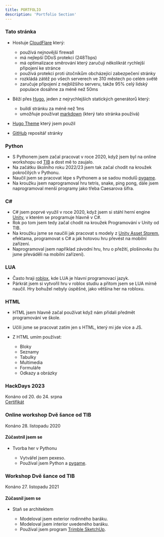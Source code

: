 ```yaml
---
title: PORTFOLIO
description: 'Portfolio Section'
---
```


### Tato stránka
- Hostuje <a href="https://dash.cloudflare.com/" target="_blank">CloudFlare</a> který:

    - používá nejnovější firewall
    - má nejlepší DDoS protekci (248Tbps)
    - má optimalizace směrování který zaručují několikrát rychlejší připojení ke stránce
    - používá protekci proti útočníkům obcházející zabezpečení stránky
    - rozkládá zátěž po všech serverech ve 310 městech po celém světě
    - zaručuje připojení z nejbližšího serveru, takže 95% celý lidský populace dosáhne za méně než 50ms

- Běží přes <a href="https://gohugo.io" target="_blank">Hugo</a>, jeden z nejrychlejších statických generátorů který:
    - buildí stránku za méně než 1ms
    - umožňuje používat <a href="https://www.markdownguide.org/basic-syntax/" target="_blank">markdown</a> (který tato stránka používá)

- <a href="https://github.com/bjacquemet/personal-web" target="_blank">Hugo Theme</a> který jsem použil

- <a href="https://github.com/cybutr/adam-simek-personal-portfolio" target="_blank">GitHub</a> repositář stránky

### Python

- S Pythonem jsem začal pracovat v roce 2020, když jsem byl na online workshopu od <a href="https://tib.cz" target="_blank">TIB</a> a dost mě to zaujalo.
- Na začátku školního roku 2022/23 jsem tak začal chodit na kroužek pokročilých v Pythonu.
- Naučil jsem se pracovat lépe s Pythonem a se sadou modulů <a href="https://www.pygame.org/wiki/about" target="_blank">pygame</a>.
- Na kroužku jsem naprogramoval hru tetris, snake, ping pong, dále jsem naprogramoval menší programy jako třeba Caesarova šifra.

### C#

- C# jsem poprvé využil v roce 2020, když jsem si stáhl herní engine <a href="https://unity.com" target="_blank">Unity</a>, v kterém se programuje hlavně v C#.
- Rok po tom jsem tedy začal chodit na kroužek Programování v Unity od TIB.
- Na kroužku jsme se naučili jak pracovat s modely z <a href="https://assetstore.unity.com" target="_blank">Unity Asset Storem</a>, efektama, programovat s C# a jak hotovou hru převést na mobilní zařízení.
- Naprogramoval jsem například závodní hru, hru o přežití, plošinovku (tu jsme převáděli na mobilní zařízení).

### LUA

- Často hraji <a href="https://www.roblox.com/home" target="_blank">roblox</a>, kde LUA je hlavní programovací jazyk.
- Párkrát jsem si vytvořil hru v roblox studiu a přitom jsem se LUA mírně naučil. Hry bohužel nebyly úspěšné, jako většina her na robloxu.

### HTML

- HTML jsem hlavně začal používat když nám přidali předmět programování ve škole.
- Učili jsme se pracovat zatím jen s HTML, který mi jde více a JS.
- Z HTML umím používat:

    - Bloky
    - Seznamy
    - Tabulky
    - Multimedia
    - Formuláře
    - Odkazy a obrázky



### HackDays 2023
Konáno od 20. do 24. srpna  
<a href="/portfolio/certificate.pdf" target="_blank">Certifikát</a>

### Online workshop Dvě šance od TIB
Konáno 28. listopadu 2020

#### Zúčastnil jsem se

- Tvorba her v Pythonu

    - Vytvářel jsem pexeso.
    - Používal jsem Python a <a href="https://www.pygame.org/wiki/about" target="_blank">pygame</a>.

### Workshop Dvě šance od TIB
Konáno 27. listopadu 2021

#### Zúčasnil jsem se

- Staň se architektem

    - Modeloval jsem exterior rodinného baráku.
    - Modeloval jsem interior uvedeného baráku.
    - Používal jsem program <a href="https://www.sketchup.com" target="_blank">Trimble SketchUp</a>.